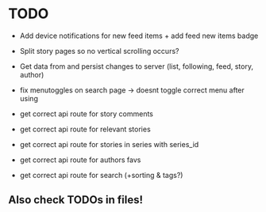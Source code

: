 # TODO

 - Add device notifications for new feed items + add feed new items badge
 - Split story pages so no vertical scrolling occurs?
 - Get data from and persist changes to server (list, following, feed, story, author)

 - fix menutoggles on search page -> doesnt toggle correct menu after using

 - get correct api route for story comments
 - get correct api route for relevant stories
 - get correct api route for stories in series with series_id
 - get correct api route for authors favs
 - get correct api route for search (+sorting & tags?)

## Also check TODOs in files!